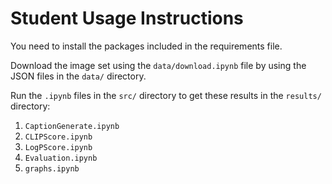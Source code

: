# Student Usage Instructions

You need to install the packages included in the requirements file.

Download the image set using the `data/download.ipynb` file by using the JSON files in the `data/` directory.

Run the `.ipynb` files in the `src/` directory to get these results in the `results/` directory:

1. `CaptionGenerate.ipynb`  
2. `CLIPScore.ipynb`  
3. `LogPScore.ipynb`  
4. `Evaluation.ipynb`  
5. `graphs.ipynb`
